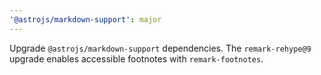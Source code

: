 ```yaml
---
'@astrojs/markdown-support': major
---
```


Upgrade `@astrojs/markdown-support` dependencies. The `remark-rehype@9` upgrade enables accessible footnotes with `remark-footnotes`.

